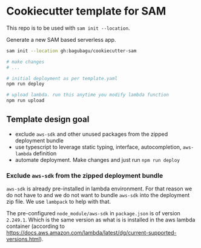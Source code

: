 # Cookiecutter template for SAM

This repo is to be used with `sam init --location`.

Generate a new SAM based serverless app.

``` bash
sam init --location gh:bagubagu/cookiecutter-sam

# make changes
# ...

# initial deployment as per template.yaml
npm run deploy

# upload lambda. run this anytime you modify lambda function
npm run upload
```

## Template design goal

- exclude `aws-sdk` and other unused packages from the zipped deployment bundle
- use typescript to leverage static typing, interface, autocompletion, `aws-lambda` definition
- automate deployment. Make changes and just run `npm run deploy` 

### Exclude `aws-sdk` from the zipped deployment bundle

`aws-sdk` is already pre-installed in lambda environment. For that reason we do not have to and we do not want to bundle `aws-sdk` into the deployment zip file. We use `lambpack` to help with that.

The pre-configured `node_module/aws-sdk` in `package.json` is of version `2.249.1`. Which is the same version as what is is installed in the aws lambda container (according to  https://docs.aws.amazon.com/lambda/latest/dg/current-supported-versions.html).
